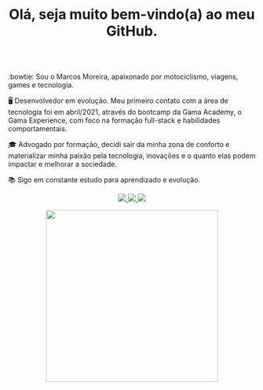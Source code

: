 <br></br>
<h1 align='center'>
  Olá, seja muito bem-vindo(a) ao meu GitHub.
</h1> 

<br></br>

:bowtie: Sou o Marcos Moreira, apaixonado por motociclismo, viagens, games e tecnologia.

:desktop_computer: Desenvolvedor em evolução. Meu primeiro contato com a área de tecnologia foi em abril/2021, através do bootcamp da Gama Academy, o Gama Experience, com foco na formação full-stack e habilidades comportamentais.

🎓 Advogado por formação, decidi sair da minha zona de conforto e materializar minha paixão pela tecnologia, inovações e o quanto elas podem impactar e melhorar a sociedade.

:books: Sigo em constante estudo para aprendizado e evolução.



<p align='center'>
<a href="https://www.linkedin.com/in/marcos-cury-moreira/" target="_blank" >
  <img src="https://img.shields.io/badge/linkedin-%230077B5.svg?&style=for-the-badge&logo=linkedin&logoColor=white" target="_blank" />
</a>

<a href="mailto:quinhopd@gmail.com" target="_blank">
  <img src="https://img.shields.io/badge/Gmail-D14836?style=for-the-badge&logo=gmail&logoColor=white" />
 
<a href="https://www.instagram.com/marcoscurymoreira" target="_blank">
  <img src="https://img.shields.io/badge/Instagram-E4405F?style=for-the-badge&logo=instagram&logoColor=white" />
</a>
</p>

<p align='center'>
  <a href="#"><img src="https://github-readme-stats.vercel.app/api?username=marcoscurymoreira&show_icons=true&count_private=true&theme=dark" width="350"></a>
</p>
